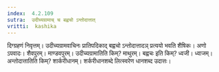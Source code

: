 ```yaml
---
index:  4.2.109
sutra:  उदीच्यग्रामाच् च बह्वचो ऽन्तोदात्तात्
vritti:  kashika 
---
```


दिग्ग्रहणं निवृत्तम्। उदीच्यग्रामवाचिनः प्रातिपदिकाद् बह्वचो ऽन्तोदात्तादञ् प्रत्ययो भवति शैषिकः। अणो ऽपवादः। शैवपुरम्। माण्डवपुरम्। उदीच्यग्रामातिति किम्? माथुरम्। बह्वचः इति किम्? ध्वजी। ध्वाजम्। अन्तोदात्तातिति किम्? शार्करीधानम्। शर्करीधानशब्दे लित्स्वरेण धानशब्द उदात्तः।

